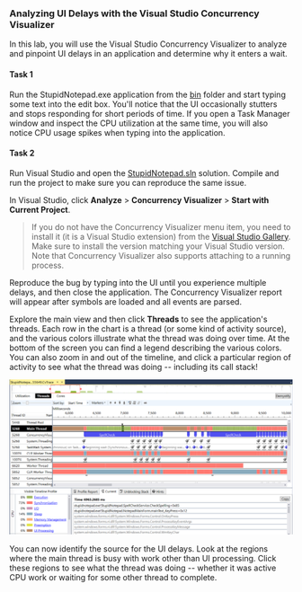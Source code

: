 ### Analyzing UI Delays with the Visual Studio Concurrency Visualizer

In this lab, you will use the Visual Studio Concurrency Visualizer to analyze and pinpoint UI delays in an application and determine why it enters a wait.

#### Task 1

Run the StupidNotepad.exe application from the [bin](../perf-perfview-cpu/bin/) folder and start typing some text into the edit box. You'll notice that the UI occasionally stutters and stops responding for short periods of time. If you open a Task Manager window and inspect the CPU utilization at the same time, you will also notice CPU usage spikes when typing into the application.

#### Task 2

Run Visual Studio and open the [StupidNotepad.sln](../perf-perfview-cpu/src/StupidNotepad.sln) solution. Compile and run the project to make sure you can reproduce the same issue.

In Visual Studio, click **Analyze** > **Concurrency Visualizer** > **Start with Current Project**.

> If you do not have the Concurrency Visualizer menu item, you need to install it (it is a Visual Studio extension) from the [Visual Studio Gallery](https://visualstudiogallery.msdn.microsoft.com/a6c24ce9-beec-4545-9261-293061436ee9). Make sure to install the version matching your Visual Studio version. Note that Concurrency Visualizer also supports attaching to a running process.

Reproduce the bug by typing into the UI until you experience multiple delays, and then close the application. The Concurrency Visualizer report will appear after symbols are loaded and all events are parsed.

Explore the main view and then click **Threads** to see the application's threads. Each row in the chart is a thread (or some kind of activity source), and the various colors illustrate what the thread was doing over time. At the bottom of the screen you can find a legend describing the various colors. You can also zoom in and out of the timeline, and click a particular region of activity to see what the thread was doing -- including its call stack!

![Screenshot of Concurrency Visualizer in the Threads view](figure1.png)

You can now identify the source for the UI delays. Look at the regions where the main thread is busy with work other than UI processing. Click these regions to see what the thread was doing -- whether it was active CPU work or waiting for some other thread to complete.

